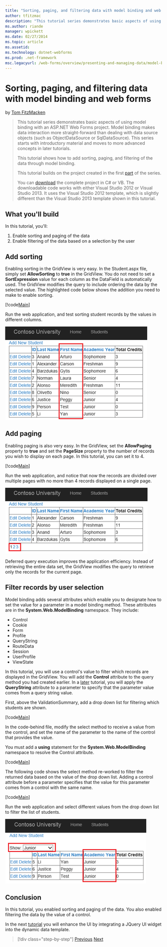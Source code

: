 ```yaml
---
title: "Sorting, paging, and filtering data with model binding and web forms | Microsoft Docs"
author: tfitzmac
description: "This tutorial series demonstrates basic aspects of using model binding with an ASP.NET Web Forms project. Model binding makes data interaction more straight-..."
ms.author: riande
manager: wpickett
ms.date: 02/27/2014
ms.topic: article
ms.assetid: 
ms.technology: dotnet-webforms
ms.prod: .net-framework
msc.legacyurl: /web-forms/overview/presenting-and-managing-data/model-binding/sorting-paging-and-filtering-data
---
```

Sorting, paging, and filtering data with model binding and web forms
====================
by [Tom FitzMacken](https://github.com/tfitzmac)

> This tutorial series demonstrates basic aspects of using model binding with an ASP.NET Web Forms project. Model binding makes data interaction more straight-forward than dealing with data source objects (such as ObjectDataSource or SqlDataSource). This series starts with introductory material and moves to more advanced concepts in later tutorials.
> 
> This tutorial shows how to add sorting, paging, and filtering of the data through model binding.
> 
> This tutorial builds on the project created in the first [part](retrieving-data.md) of the series.
> 
> You can [download](https://go.microsoft.com/fwlink/?LinkId=286116) the complete project in C# or VB. The downloadable code works with either Visual Studio 2012 or Visual Studio 2013. It uses the Visual Studio 2012 template, which is slightly different than the Visual Studio 2013 template shown in this tutorial.


## What you'll build

In this tutorial, you'll:

1. Enable sorting and paging of the data
2. Enable filtering of the data based on a selection by the user

## Add sorting

Enabling sorting in the GridView is very easy. In the Student.aspx file, simply set **AllowSorting** to **true** in the GridView. You do not need to set a **SortExpression** value for each column as the DataField is automatically used. The GridView modifies the query to include ordering the data by the selected value. The highlighted code below shows the addition you need to make to enable sorting.

[!code[Main](sorting-paging-and-filtering-data/samples/sample1.xml?highlight=5)]

Run the web application, and test sorting student records by the values in different columns.

![sort students](sorting-paging-and-filtering-data/_static/image2.png)

## Add paging

Enabling paging is also very easy. In the GridView, set the **AllowPaging** property to **true** and set the **PageSize** property to the number of records you wish to display on each page. In this tutorial, you can set it to 4.

[!code[Main](sorting-paging-and-filtering-data/samples/sample2.xml?highlight=5)]

Run the web application, and notice that now the records are divided over multiple pages with no more than 4 records displayed on a single page.

![add paging](sorting-paging-and-filtering-data/_static/image4.png)

Deferred query execution improves the application efficiency. Instead of retrieving the entire data set, the GridView modifies the query to retrieve only the records for the current page.

## Filter records by user selection

Model binding adds several attributes which enable you to designate how to set the value for a parameter in a model binding method. These attributes are in the **System.Web.ModelBinding** namespace. They include:

- Control
- Cookie
- Form
- Profile
- QueryString
- RouteData
- Session
- UserProfile
- ViewState

In this tutorial, you will use a control's value to filter which records are displayed in the GridView. You will add the **Control** attribute to the query method you had created earlier. In a [later](using-query-string-values-to-retrieve-data.md) tutorial, you will apply the **QueryString** attribute to a parameter to specify that the parameter value comes from a query string value.

First, above the ValidationSummary, add a drop down list for filtering which students are shown.

[!code[Main](sorting-paging-and-filtering-data/samples/sample3.xml?highlight=3-11)]

In the code-behind file, modify the select method to receive a value from the control, and set the name of the parameter to the name of the control that provides the value.

You must add a **using** statement for the **System.Web.ModelBinding** namespace to resolve the Control attribute.

[!code[Main](sorting-paging-and-filtering-data/samples/sample4.xml)]

The following code shows the select method re-worked to filter the returned data based on the value of the drop down list. Adding a control attribute before a parameter specifies that the value for this parameter comes from a control with the same name.

[!code[Main](sorting-paging-and-filtering-data/samples/sample5.xml)]

Run the web application and select different values from the drop down list to filter the list of students.

![filter students](sorting-paging-and-filtering-data/_static/image6.png)

## Conclusion

In this tutorial, you enabled sorting and paging of the data. You also enabled filtering the data by the value of a control.

In the next [tutorial](integrating-jquery-ui.md) you will enhance the UI by integrating a JQuery UI widget into the dynamic data template.

>[!div class="step-by-step"] [Previous](updating-deleting-and-creating-data.md) [Next](integrating-jquery-ui.md)